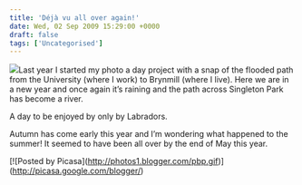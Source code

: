 ```yaml
---
title: 'Déjà vu all over again!'
date: Wed, 02 Sep 2009 15:29:00 +0000
draft: false
tags: ['Uncategorised']
---
```


[![](https://blog.cpjobling.net/wp-content/uploads/2016/11/e9bf3-img_0004.jpg?w=225)](https://blog.cpjobling.net/wp-content/uploads/2016/11/e9bf3-img_0004.jpg)Last year I started my photo a day project with a snap of the flooded path from the University (where I work) to Brynmill (where I live). Here we are in a new year and once again it’s raining and the path across Singleton Park has become a river.

A day to be enjoyed by only by Labradors.

Autumn has come early this year and I’m wondering what happened to the summer! It seemed to have been all over by the end of May this year.

\[!\[Posted by Picasa\](http://photos1.blogger.com/pbp.gif)\](http://picasa.google.com/blogger/)